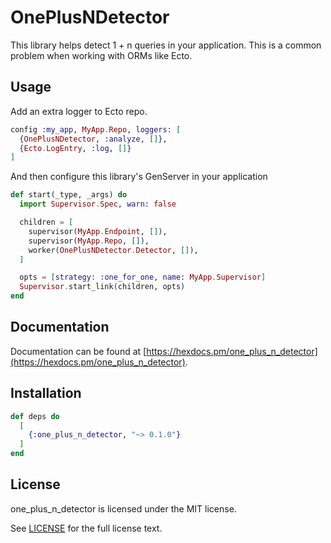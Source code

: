 # OnePlusNDetector

This library helps detect 1 + n queries in your application. This is a common problem when working with ORMs like Ecto.

## Usage

Add an extra logger to Ecto repo.

```elixir
config :my_app, MyApp.Repo, loggers: [
  {OnePlusNDetector, :analyze, []},
  {Ecto.LogEntry, :log, []}
]
```

And then configure this library's GenServer in your application

```elixir
def start(_type, _args) do
  import Supervisor.Spec, warn: false

  children = [
    supervisor(MyApp.Endpoint, []),
    supervisor(MyApp.Repo, []),
    worker(OnePlusNDetector.Detector, []),
  ]

  opts = [strategy: :one_for_one, name: MyApp.Supervisor]
  Supervisor.start_link(children, opts)
end
```

## Documentation

Documentation can be found at [https://hexdocs.pm/one_plus_n_detector](https://hexdocs.pm/one_plus_n_detector).

## Installation

```elixir
def deps do
  [
    {:one_plus_n_detector, "~> 0.1.0"}
  ]
end
```

## License

one_plus_n_detector is licensed under the MIT license.

See [LICENSE](./LICENSE) for the full license text.
